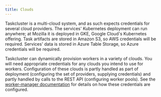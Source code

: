 ```yaml
---
title: Clouds
---
```


Taskcluster is a multi-cloud system, and as such expects credentials for several cloud providers.
The services' Kubernetes deployment can run anywhere; at Mozilla it is deployed in GKE, Google Cloud's Kubernetes offering.
Task artifacts are stored in Amazon S3, so AWS credentials will be required.
Services' data is stored in Azure Table Storage, so Azure credentials will be required.

Taskcluster can dynamically provision workers in a variety of clouds.
You will need appropriate credentials for any clouds you intend to use for workers.
Configuration of these clouds is partly handled as part of deployment (configuring the set of providers, supplying credentials) and partly handled by calls to the REST API (configuring worker pools).
See the [worker-manager documentation](/docs/reference/core/worker-manager) for details on how these credentials are configured.
